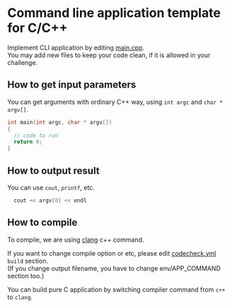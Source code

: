 # Command line application template for C/C++

Implement CLI application by editing [main.cpp](src/main.cpp).  
You may add new files to keep your code clean, if it is allowed in your challenge.

## How to get input parameters
You can get arguments with ordinary C++ way, using `int argc` and `char * argv[]`.

```cpp
int main(int argc, char * argv[])
{
  // code to run
  return 0;
}
```

## How to output result
You can use `cout`, `printf`, etc.

``` c++
  cout << argv[0] << endl
```

## How to compile
To compile, we are using [clang](http://clang.llvm.org/) c++ command.

If you want to change compile option or etc, please edit [codecheck.yml](codecheck.yml) `build` section.  
(If you change output filename, you have to change env/APP_COMMAND section too.)

You can build pure C application by switching compiler command from `c++` to `clang`.
